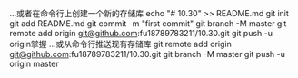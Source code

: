 …或者在命令行上创建一个新的存储库
echo "# 10.30" >> README.md 
git init 
git add README.md 
git commit -m "first commit" 
git branch -M master 
git remote add origin git@github.com:fu18789783211/10.30.git
 git push -u origin掌握
…或从命令行推送现有存储库
git remote add origin git@github.com:fu18789783211/10.30.git
 git branch -M master 
git push -u origin master
